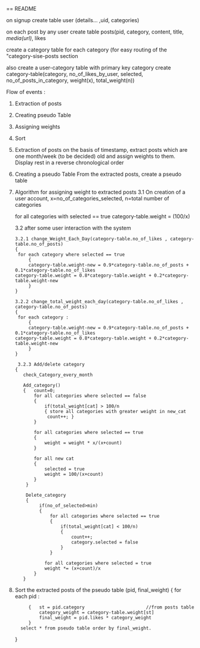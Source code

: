== README

on signup 
  create table user (details... ,uid, categories)
  
on each post by any user
  create table posts(pid, category, content, title, *media(url)*, likes
  
create a category table for each category (for easy routing of the "category-sise-posts section

also create a user-category table with primary key category
  create category-table(category, no_of_likes_by_user, selected, no_of_posts_in_category, weight(x), total_weight(n))
  
Flow of events :
1. Extraction of posts
2. Creating pseudo Table
3. Assigning weights
4. Sort
  
  1. Extraction of posts
  on the basis of timestamp, extract posts which are one month/week (to be decided) old and assign weights to them. 
  Display rest in a reverse chronological order
  
  2. Creating a pseudo Table
  From the extracted posts, create a pseudo table
  
  3. Algorithm for assigning weight to extracted posts
      3.1 On creation of a user account, 
      x=no_of_categories_selected,
      n=total number of categories
      
      for all categories with selected == true
      category-table.weight = (100/x)
      
      3.2 after some user interaction with the system
  
         3.2.1 change_Weight_Each_Day(category-table.no_of_likes , category-table.no_of_posts)
         {
          for each category where selected == true     
              {
              category-table.weight-new = 0.9*category-table.no_of_posts + 0.1*category-table.no_of_likes                                   category-table.weight = 0.8*category-table.weight + 0.2*category-table.weight-new
              }
         }
         
         3.2.2 change_total_weight_each_day(category-table.no_of_likes , category-table.no_of_posts)
         {
          for each category :
              {
              category-table.weight-new = 0.9*category-table.no_of_posts + 0.1*category-table.no_of_likes                                   category-table.weight = 0.8*category-table.weight + 0.2*category-table.weight-new
              }
         } 
          
          3.2.3 Add/delete category 
         {
            check_Category_every_month
            
            Add_category()
            {   count=0;
                for all categories where selected == false
                {
                    if(total_weight[cat] > 100/n
                    { store all categories with greater weight in new_cat
                     count++; }
                }
                
                for all categories where selected == true
                {
                    weight = weight * x/(x+count)
                }
                
                for all new cat 
                {
                    selected = true
                    weight = 100/(x+count)
                }
             }
             
             Delete_category
             {
                  if(no_of_selected>min)
                  {
                      for all categories where selected == true
                      {
                          if(total_weight[cat] < 100/n)
                          {
                              count++;
                              category.selected = false
                          }
                      }
                          
                    for all categories where selected = true
                    weight *= (x+count)/x
                }
            }           
                
        
4. Sort the extracted posts of the pseudo table (pid, final_weight)
    {   for each pid : 
           
            {   st = pid.category  						//from posts table	
                category_weight = category-table.weight[st]
                final_weight = pid.likes * category_weight                
            }
         select * from pseudo table order by final_weight.
     } 
